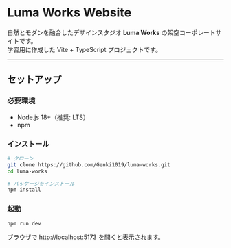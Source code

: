 # Luma Works Website

自然とモダンを融合したデザインスタジオ **Luma Works** の架空コーポレートサイトです。  
学習用に作成した Vite + TypeScript プロジェクトです。

---

## セットアップ

### 必要環境

- Node.js 18+（推奨: LTS）
- npm

### インストール

```bash
# クローン
git clone https://github.com/Genki1019/luma-works.git
cd luma-works

# パッケージをインストール
npm install
```

### 起動

```bash
npm run dev
```

ブラウザで http://localhost:5173
を開くと表示されます。